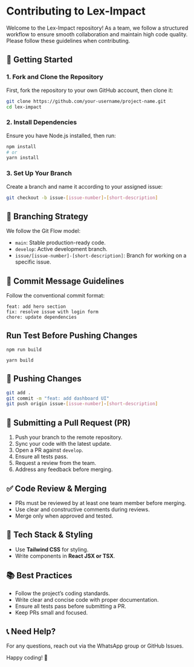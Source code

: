 # Contributing to Lex-Impact

Welcome to the Lex-Impact repository! As a team, we follow a structured workflow to ensure smooth collaboration and maintain high code quality. Please follow these guidelines when contributing.

## 🚀 Getting Started

### 1. Fork and Clone the Repository
First, fork the repository to your own GitHub account, then clone it:
```bash
git clone https://github.com/your-username/project-name.git
cd lex-impact
```

### 2. Install Dependencies
Ensure you have Node.js installed, then run:
```bash
npm install
# or
yarn install
```

### 3. Set Up Your Branch
Create a branch and name it according to your assigned issue:
```bash
git checkout -b issue-[issue-number]-[short-description]
```

## 🌳 Branching Strategy
We follow the Git Flow model:
- `main`: Stable production-ready code.
- `develop`: Active development branch.
- `issue/[issue-number]-[short-description]`: Branch for working on a specific issue.

## 📝 Commit Message Guidelines
Follow the conventional commit format:
```plaintext
feat: add hero section 
fix: resolve issue with login form
chore: update dependencies
```
## Run Test Before Pushing Changes
```npm
npm run build
```
``` yarn
yarn build
```

## 🔄 Pushing Changes
```bash
git add .
git commit -m "feat: add dashboard UI"
git push origin issue-[issue-number]-[short-description]
```

## 🔀 Submitting a Pull Request (PR)
1. Push your branch to the remote repository.
2. Sync your code with the latest update.
3. Open a PR against `develop`.
4. Ensure all tests pass.
5. Request a review from the team.
6. Address any feedback before merging.

## ✅ Code Review & Merging
- PRs must be reviewed by at least one team member before merging.
- Use clear and constructive comments during reviews.
- Merge only when approved and tested.

## 🎨 Tech Stack & Styling
- Use **Tailwind CSS** for styling.
- Write components in **React JSX or TSX**.

## 📚 Best Practices
- Follow the project’s coding standards.
- Write clear and concise code with proper documentation.
- Ensure all tests pass before submitting a PR.
- Keep PRs small and focused.

## 📞 Need Help?
For any questions, reach out via the WhatsApp group or GitHub Issues.

Happy coding! 🚀

